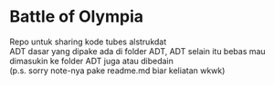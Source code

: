 # Battle of Olympia
Repo untuk sharing kode tubes alstrukdat  
ADT dasar yang dipake ada di folder ADT, ADT selain itu bebas mau dimasukin ke folder ADT juga atau dibedain  
(p.s. sorry note-nya pake readme.md biar keliatan wkwk)
